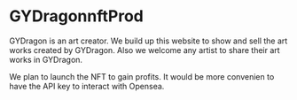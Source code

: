 # GYDragonnftProd
GYDragon is an art creator. We build up this website to show and sell the art works created by GYDragon. Also we welcome any artist to share their art works in GYDragon. 

We plan to launch the NFT to gain profits. It would be more convenien to have the API key to interact with Opensea.


